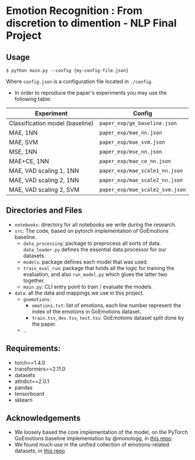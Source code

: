 # Emotion Recognition : From discretion to dimention - NLP Final Project

## Usage

 `$ python main.py --config {my-config-file.json}`

Where `config.json` is a configuration file located in `./config`.

- In order to reproduce the paper's experiments you may use the following table:

| Experiment      | Config                   |
| -----------     | -----------              |
| Classification model (baseline)             | `paper_exp/ge_baseline.json`   |
| MAE, 1NN             | `paper_exp/mae_nn.json`   |
| MAE, SVM        | `paper_exp/mae_svm.json`  |
| MSE, 1NN             | `paper_exp/mse_nn.json`        |
| MAE+CE, 1NN           | `paper_exp/mae_ce_nn.json`     
| MAE, VAD scaling 1, 1NN           | `paper_exp/mae_scale1_nn.json`     
| MAE, VAD scaling 2, 1NN       | `paper_exp/mae_scale2_nn.json` 
| MAE, VAD scaling 2, SVM           | `paper_exp/mae_scale2_svm.json`    



## Directories and Files
- `notebooks`: directory for all notebooks we write during the research.
- `src`: The code, based on pytorch implementation of GoEmotions baseline.
  - `data_processing`: package to preprocess all sorts of data. `data_loader.py` defines the essential data processor for our datasets.
  - `models`: package defines each model that was used.
  - `train_eval_run`: package that holds all the logic for training the evaluation, and also `run_model.py` which glues the latter two together.
  - `main.py`: CLI entry point to train / evaluate the models. 
- `data`: all the data and mappings we use in this project.
  - `goemotions`: 
    - `emotions.txt`: list of emotions, each line number represent the index of the emotions in GoEmotions dataset.
    - `train.tsv`, `dev.tsv`, `test.tsv`: GoEmotions dataset split done by the paper. 
  - ..

## Requirements:
- torch==1.4.0
- transformers==2.11.0
- datasets
- attrdict==2.0.1
- pandas
- tensorboard
- sklearn

## Acknowledgements
- We loosely based the core implementation of the model, on the PyTorch GoEmotions baseline implementation by @monologg, in [this repo](https://github.com/monologg/GoEmotions-pytorch).
- We found much use in the unified collection of emotions-related datasets, in [this repo](https://github.com/sarnthil/unify-emotion-datasets)
